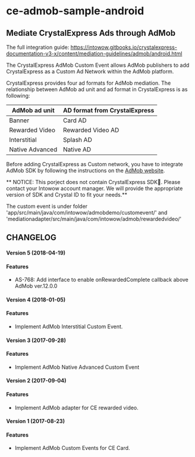 # ce-admob-sample-android

## Mediate CrystalExpress Ads through AdMob

The full integration guide: https://intowow.gitbooks.io/crystalexpress-documentation-v3-x/content/mediation-guidelines/admob/android.html

The CrystalExpress AdMob Custom Event allows AdMob publishers to add CrystalExpress as a Custom Ad Network within the AdMob platform.

CrystalExpress provides four ad formats for AdMob mediation. The relationship between AdMob ad unit and ad format in CrystalExpress is as following:

| AdMob ad unit | AD format from CrystalExpress |
| --- | --- |
| Banner | Card AD |
| Rewarded Video | Rewarded Video AD |
| Interstitial | Splash AD |
| Native Advanced | Native AD |

Before adding CrystalExpress as Custom network, you have to integrate AdMob SDK by following the instructions on the [AdMob website](https://developers.google.com/admob/android/quick-start).


** NOTICE: This porject does not contain CrystalExpress SDK. Please contact your Intowow account manager. We will provide the appropriate version of SDK and Crystal ID to fit your needs.**

The custom event is under folder 'app/src/main/java/com/intowow/admobdemo/customevent/' and 'mediationadapter/src/main/java/com/intowow/admob/rewardedvideo/'


## CHANGELOG

#### Version 5 (2018-04-19)

#### Features
* AS-768: Add interface to enable onRewardedComplete callback above AdMob ver.12.0.0

#### Version 4 (2018-01-05)

#### Features
* Implement AdMob Interstitial Custom Event.


#### Version 3 (2017-09-28)

#### Features
* Implement AdMob Native Advanced Custom Event


#### Version 2 (2017-09-04)

#### Features
* Implement AdMob adapter for CE rewarded video.


#### Version 1 (2017-08-23)

#### Features
* Implement AdMob Custom Events for CE Card.
